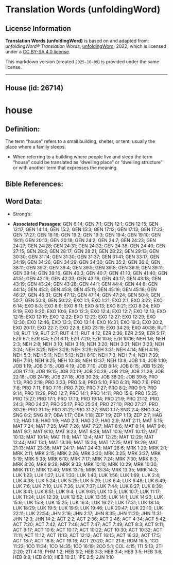 # Translation Words (unfoldingWord)

## License Information

**Translation Words (unfoldingWord)** is based on and adapted from: _unfoldingWord® Translation Words_, [unfoldingWord](https://unfoldingword.org/utw), 2022, which is licensed under a [CC BY-SA 4.0 license](https://creativecommons.org/licenses/by-sa/4.0/legalcode.en).

This markdown version (created `2025-10-09`) is provided under the same license.



--------------------------------

## House (id: 26714)

house
=====

Definition:
-----------

The term “house” refers to a small building, shelter, or tent, usually the place where a family sleeps.

* When referring to a building where people live and sleep the term “house” could be translated as “dwelling place” or “dwelling structure” or with another term that expresses the meaning.

Bible References:
-----------------

Word Data:
----------

* Strong’s:

* **Associated Passages:** GEN 6:14; GEN 7:1; GEN 12:1; GEN 12:15; GEN 12:17; GEN 14:14; GEN 15:2; GEN 15:3; GEN 17:12; GEN 17:13; GEN 17:23; GEN 17:27; GEN 18:19; GEN 19:2; GEN 19:3; GEN 19:4; GEN 19:10; GEN 19:11; GEN 20:13; GEN 20:18; GEN 24:2; GEN 24:7; GEN 24:23; GEN 24:27; GEN 24:28; GEN 24:31; GEN 24:32; GEN 24:38; GEN 24:40; GEN 27:15; GEN 28:2; GEN 28:17; GEN 28:21; GEN 28:22; GEN 29:13; GEN 30:30; GEN 31:14; GEN 31:30; GEN 31:37; GEN 31:41; GEN 33:17; GEN 34:19; GEN 34:26; GEN 34:29; GEN 34:30; GEN 35:2; GEN 36:6; GEN 38:11; GEN 39:2; GEN 39:4; GEN 39:5; GEN 39:8; GEN 39:9; GEN 39:11; GEN 39:14; GEN 39:16; GEN 40:3; GEN 40:7; GEN 41:10; GEN 41:40; GEN 41:51; GEN 42:19; GEN 42:33; GEN 43:16; GEN 43:17; GEN 43:18; GEN 43:19; GEN 43:24; GEN 43:26; GEN 44:1; GEN 44:4; GEN 44:8; GEN 44:14; GEN 45:2; GEN 45:8; GEN 45:11; GEN 45:16; GEN 45:18; GEN 46:27; GEN 46:31; GEN 47:12; GEN 47:14; GEN 47:24; GEN 50:4; GEN 50:7; GEN 50:8; GEN 50:22; EXO 1:1; EXO 1:21; EXO 2:1; EXO 3:22; EXO 6:14; EXO 8:3; EXO 8:9; EXO 8:11; EXO 8:13; EXO 8:21; EXO 8:24; EXO 9:19; EXO 9:20; EXO 10:6; EXO 12:3; EXO 12:4; EXO 12:7; EXO 12:13; EXO 12:15; EXO 12:19; EXO 12:22; EXO 12:23; EXO 12:27; EXO 12:29; EXO 12:30; EXO 12:46; EXO 13:3; EXO 13:14; EXO 16:31; EXO 19:3; EXO 20:2; EXO 20:17; EXO 22:7; EXO 22:8; EXO 23:19; EXO 34:26; EXO 40:38; RUT 1:8; RUT 1:9; RUT 2:7; RUT 4:11; RUT 4:12; EZR 2:36; EZR 2:59; EZR 5:17; EZR 6:1; EZR 6:4; EZR 6:11; EZR 7:20; EZR 10:6; EZR 10:16; NEH 1:6; NEH 2:3; NEH 2:8; NEH 3:10; NEH 3:16; NEH 3:20; NEH 3:21; NEH 3:23; NEH 3:24; NEH 3:25; NEH 3:28; NEH 3:29; NEH 3:31; NEH 4:14; NEH 4:16; NEH 5:3; NEH 5:11; NEH 5:13; NEH 6:10; NEH 7:3; NEH 7:4; NEH 7:39; NEH 7:61; NEH 9:25; NEH 10:38; NEH 12:37; NEH 13:8; JOB 1:4; JOB 1:10; JOB 1:19; JOB 3:15; JOB 4:19; JOB 7:10; JOB 8:14; JOB 8:15; JOB 15:28; JOB 17:13; JOB 19:15; JOB 20:19; JOB 20:28; JOB 21:9; JOB 21:28; JOB 22:18; JOB 24:16; JOB 27:18; JOB 30:23; JOB 38:20; JOB 39:6; PRO 1:13; PRO 2:18; PRO 3:33; PRO 5:8; PRO 5:10; PRO 6:31; PRO 7:6; PRO 7:8; PRO 7:11; PRO 7:19; PRO 7:20; PRO 7:27; PRO 8:2; PRO 9:1; PRO 9:14; PRO 11:29; PRO 12:7; PRO 14:1; PRO 14:11; PRO 15:6; PRO 15:25; PRO 15:27; PRO 17:1; PRO 17:13; PRO 19:14; PRO 21:9; PRO 21:12; PRO 24:3; PRO 24:27; PRO 25:17; PRO 25:24; PRO 27:10; PRO 27:27; PRO 30:26; PRO 31:15; PRO 31:21; PRO 31:27; SNG 1:17; SNG 2:4; SNG 3:4; SNG 8:2; SNG 8:7; OBA 1:17; OBA 1:18; ZEP 1:9; ZEP 1:13; ZEP 2:7; HAG 1:2; HAG 1:8; HAG 1:9; HAG 2:3; HAG 2:7; HAG 2:9; MAT 2:11; MAT 5:15; MAT 7:24; MAT 7:25; MAT 7:26; MAT 7:27; MAT 8:6; MAT 8:14; MAT 9:6; MAT 9:7; MAT 9:10; MAT 9:23; MAT 9:28; MAT 10:6; MAT 10:12; MAT 10:13; MAT 10:14; MAT 11:8; MAT 12:4; MAT 12:25; MAT 12:29; MAT 12:44; MAT 13:1; MAT 13:36; MAT 15:24; MAT 17:25; MAT 19:29; MAT 21:13; MAT 23:38; MAT 24:17; MAT 24:43; MAT 26:6; MRK 1:29; MRK 2:1; MRK 2:11; MRK 2:15; MRK 2:26; MRK 3:20; MRK 3:25; MRK 3:27; MRK 5:19; MRK 5:38; MRK 6:10; MRK 7:17; MRK 7:24; MRK 7:30; MRK 8:3; MRK 8:26; MRK 9:28; MRK 9:33; MRK 10:10; MRK 10:29; MRK 10:30; MRK 11:17; MRK 12:40; MRK 13:15; MRK 13:34; MRK 13:35; MRK 14:3; LUK 1:23; LUK 1:27; LUK 1:33; LUK 1:40; LUK 1:56; LUK 1:69; LUK 2:4; LUK 4:38; LUK 5:24; LUK 5:25; LUK 5:29; LUK 6:4; LUK 6:48; LUK 6:49; LUK 7:6; LUK 7:10; LUK 7:36; LUK 7:37; LUK 7:44; LUK 8:27; LUK 8:39; LUK 8:41; LUK 8:51; LUK 9:4; LUK 9:61; LUK 10:5; LUK 10:7; LUK 11:17; LUK 11:24; LUK 12:39; LUK 12:52; LUK 13:35; LUK 14:1; LUK 14:23; LUK 15:6; LUK 15:8; LUK 15:25; LUK 16:4; LUK 16:27; LUK 17:31; LUK 18:14; LUK 18:29; LUK 19:5; LUK 19:9; LUK 19:46; LUK 20:47; LUK 22:10; LUK 22:11; LUK 22:54; JHN 2:16; JHN 2:17; JHN 8:35; JHN 11:20; JHN 11:31; JHN 12:3; JHN 14:2; ACT 2:2; ACT 2:36; ACT 2:46; ACT 4:34; ACT 5:42; ACT 7:20; ACT 7:42; ACT 7:46; ACT 7:47; ACT 7:49; ACT 8:3; ACT 9:11; ACT 9:17; ACT 10:6; ACT 10:17; ACT 10:22; ACT 10:30; ACT 10:32; ACT 11:11; ACT 11:12; ACT 11:13; ACT 12:12; ACT 16:15; ACT 16:32; ACT 17:5; ACT 18:7; ACT 18:8; ACT 19:16; ACT 20:20; ACT 21:8; ROM 16:5; 1CO 11:22; 1CO 11:34; 1CO 14:35; 1CO 16:19; 2CO 5:1; COL 4:15; 1TI 5:13; 2TI 2:20; 2TI 4:19; PHM 1:2; HEB 3:2; HEB 3:3; HEB 3:4; HEB 3:5; HEB 3:6; HEB 8:8; HEB 8:10; HEB 10:21; 1PE 2:5; 2JN 1:10

